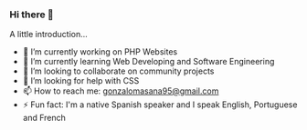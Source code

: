 ### Hi there 👋


A little introduction...

- 🔭 I’m currently working on PHP Websites
- 🌱 I’m currently learning Web Developing and Software Engineering
- 👯 I’m looking to collaborate on community projects
- 🤔 I’m looking for help with CSS
- 📫 How to reach me: gonzalomasana95@gmail.com
- ⚡ Fun fact: I'm a native Spanish speaker and I speak English, Portuguese and French

